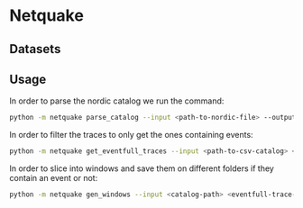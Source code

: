 # Netquake
## Datasets
## Usage

In order to parse the nordic catalog we run the command:
```bash
python -m netquake parse_catalog --input <path-to-nordic-file> --output <output-file-path>
```

In order to filter the traces to only get the ones containing events:
```bash
python -m netquake get_eventfull_traces --input <path-to-csv-catalog> <path-to-trace-folder> --output <dump-folder-path>
```

In order to slice into windows and save them on different folders if they contain an event or not:
```bash
python -m netquake gen_windows --input <catalog-path> <eventfull-trace-folder-path> <window-size-seconds> <event-position> --output <destination-folder>
```
